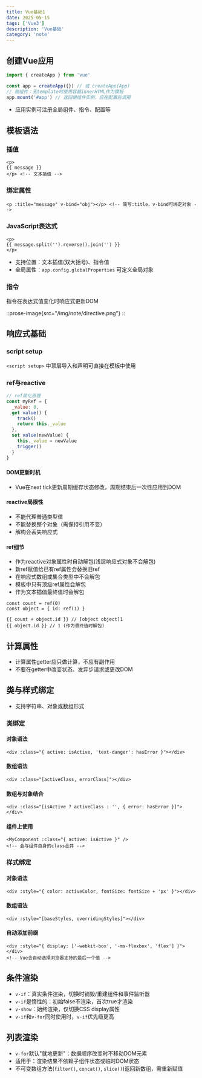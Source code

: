 ```yaml
---
title: Vue基础1
date: 2025-05-15
tags: ['Vue3']
description: 'Vue基础'
category: 'note'
---
```


## 创建Vue应用

```js
import { createApp } from 'vue'

const app = createApp({}) // 或 createApp(App)
// 根组件：无template时使用容器innerHTML作为模板
app.mount('#app') // 返回根组件实例，应在配置后调用
```

- 应用实例可注册全局组件、指令、配置等

## 模板语法

### 插值
```vue
<p>
{{ message }}
</p> <!-- 文本插值 -->
```

### 绑定属性
```vue
<p :title="message" v-bind="obj"></p> <!-- 简写:title，v-bind可绑定对象 -->
```

### JavaScript表达式
```vue
<p>
{{ message.split('').reverse().join('') }}
</p>
```
- 支持位置：文本插值(双大括号)、指令值
- 全局属性：`app.config.globalProperties` 可定义全局对象

### 指令
指令在表达式值变化时响应式更新DOM

::prose-image{src="/img/note/directive.png"}
::

## 响应式基础

### script setup
`<script setup>` 中顶层导入和声明可直接在模板中使用

### ref与reactive

```js
// ref简化原理
const myRef = {
  _value: 0,
  get value() {
    track()
    return this._value
  },
  set value(newValue) {
    this._value = newValue
    trigger()
  }
}
```

#### DOM更新时机
- Vue在next tick更新周期缓存状态修改，周期结束后一次性应用到DOM

#### reactive局限性
- 不能代理普通类型值
- 不能替换整个对象（需保持引用不变）
- 解构会丢失响应式

#### ref细节
- 作为reactive对象属性时自动解包(浅层响应式对象不会解包)
- 新ref赋值给已有ref属性会替换旧ref
- 在响应式数组或集合类型中不会解包
- 模板中只有顶级ref属性会解包
- 作为文本插值最终值时会解包

```vue
const count = ref(0)
const object = { id: ref(1) }

{{ count + object.id }} // [object object]1
{{ object.id }} // 1 (作为最终值时解包)
```

## 计算属性
- 计算属性getter应只做计算，不应有副作用
- 不要在getter中改变状态、发异步请求或更改DOM

## 类与样式绑定
- 支持字符串、对象或数组形式

### 类绑定

#### 对象语法
```vue
<div :class="{ active: isActive, 'text-danger': hasError }"></div>
```

#### 数组语法
```vue
<div :class="[activeClass, errorClass]"></div>
```

#### 数组与对象结合
```vue
<div :class="[isActive ? activeClass : '', { error: hasError }]"></div>
```

#### 组件上使用
```vue
<MyComponent :class="{ active: isActive }" />
<!-- 会与组件自身的class合并 -->
```

### 样式绑定

#### 对象语法
```vue
<div :style="{ color: activeColor, fontSize: fontSize + 'px' }"></div>
```

#### 数组语法
```vue
<div :style="[baseStyles, overridingStyles]"></div>
```

#### 自动添加前缀
```vue
<div :style="{ display: ['-webkit-box', '-ms-flexbox', 'flex'] }"></div>
<!-- Vue会自动选择浏览器支持的最后一个值 -->
```

## 条件渲染
- `v-if`：真实条件渲染，切换时销毁/重建组件和事件监听器
- `v-if`是惰性的：初始false不渲染，首次true才渲染
- `v-show`：始终渲染，仅切换CSS display属性
- `v-if`和`v-for`同时使用时，`v-if`优先级更高

## 列表渲染
- `v-for`默认"就地更新"：数据顺序改变时不移动DOM元素
- 适用于：渲染结果不依赖子组件状态或临时DOM状态
- 不可变数组方法(`filter()`, `concat()`, `slice()`)返回新数组，需重新赋值
